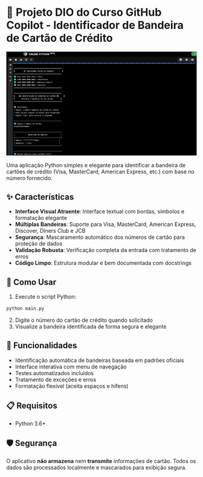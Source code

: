 # 🏦 Projeto DIO do Curso GitHub Copilot - Identificador de Bandeira de Cartão de Crédito

![Screenshot da aplicação](./images/usage.png)


Uma aplicação Python simples e elegante para identificar a bandeira de cartões de crédito (Visa, MasterCard, American Express, etc.) com base no número fornecido.

## ✨ Características

- **Interface Visual Atraente**: Interface textual com bordas, símbolos e formatação elegante
- **Múltiplas Bandeiras**: Suporte para Visa, MasterCard, American Express, Discover, Diners Club e JCB
- **Segurança**: Mascaramento automático dos números de cartão para proteção de dados
- **Validação Robusta**: Verificação completa da entrada com tratamento de erros
- **Código Limpo**: Estrutura modular e bem documentada com docstrings


## 🚀 Como Usar

1. Execute o script Python:
```bash
python main.py
```

2. Digite o número do cartão de crédito quando solicitado
3. Visualize a bandeira identificada de forma segura e elegante

## 🔧 Funcionalidades

- Identificação automática de bandeiras baseada em padrões oficiais
- Interface interativa com menu de navegação
- Testes automatizados incluídos
- Tratamento de exceções e erros
- Formatação flexível (aceita espaços e hífens)


## 📋 Requisitos

- Python 3.6+


## 🛡️ Segurança

O aplicativo **não armazena** nem **transmite** informações de cartão. Todos os dados são processados localmente e mascarados para exibição segura.

